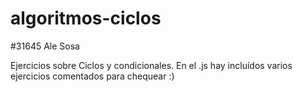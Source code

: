 # algoritmos-ciclos
#31645 Ale Sosa

Ejercicios sobre Ciclos y condicionales.
En el .js hay incluídos varios ejercicios comentados para chequear :)
